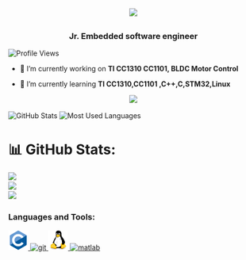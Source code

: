 
<h1 align="center">
  <a href="https://git.io/typing-svg">
    <img src="https://readme-typing-svg.herokuapp.com?font=Fira+Code&duration=3000&pause=1000&center=true&vCenter=true&random=false&width=435&lines=Hi+There!+%F0%9F%91%8B;I'm+Emirhan+Kuru!"/>
  </a>
</h1>

<h3 align="center">Jr. Embedded software engineer</h3>
  
![Profile Views](https://komarev.com/ghpvc/?username=emirhankuru&color=blue)  

- 🔭 I’m currently working on **TI CC1310 CC1101, BLDC Motor Control**

- 🌱 I’m currently learning **TI CC1310,CC1101 ,C++,C,STM32,Linux**

<div align="center">
  <a href="https://www.linkedin.com/in/emirhankuru/" target="blank">
    <img src="https://img.shields.io/badge/LinkedIn-0077B5?style=for-the-badge&logo=linkedin&logoColor=white" target="_blank"/>
  </a>
</div>

![GitHub Stats](https://github-readme-stats.vercel.app/api?username=emirhankuru&show_icons=true&theme=tokyonight)
![Most Used Languages](https://github-readme-stats.vercel.app/api/top-langs/?username=emirhankuru&show_icons=true&theme=radical)


# 📊 GitHub Stats:
![](https://github-readme-stats.vercel.app/api?username=emirhankuru&theme=dark&hide_border=false&include_all_commits=false&count_private=false)<br/>
![](https://github-readme-streak-stats.herokuapp.com/?user=emirhankuru&theme=dark&hide_border=false)<br/>
![](https://github-readme-stats.vercel.app/api/top-langs/?username=emirhankuru&theme=dark&hide_border=false&include_all_commits=false&count_private=false&layout=compact)



<h3 align="left">Languages and Tools:</h3>
<p align="left"> <a href="https://www.cprogramming.com/" target="_blank" rel="noreferrer"> <img src="https://raw.githubusercontent.com/devicons/devicon/master/icons/c/c-original.svg" alt="c" width="40" height="40"/> </a> <a href="https://git-scm.com/" target="_blank" rel="noreferrer"> <img src="https://www.vectorlogo.zone/logos/git-scm/git-scm-icon.svg" alt="git" width="40" height="40"/> </a> <a href="https://www.linux.org/" target="_blank" rel="noreferrer"> <img src="https://raw.githubusercontent.com/devicons/devicon/master/icons/linux/linux-original.svg" alt="linux" width="40" height="40"/> </a> <a href="https://www.mathworks.com/" target="_blank" rel="noreferrer"> <img src="https://upload.wikimedia.org/wikipedia/commons/2/21/Matlab_Logo.png" alt="matlab" width="40" height="40"/> </a> </p>
